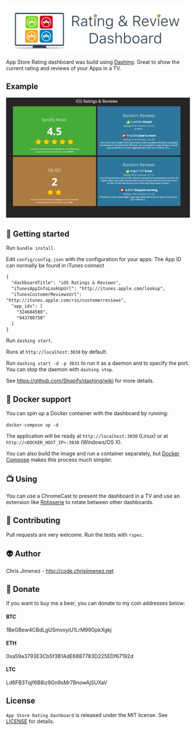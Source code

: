 <p align="center">
  <img id="header" src="./banner.png" />
</p>

App Store Rating dashboard was build using [Dashing](http://shopify.github.com/dashing). Great to show the current rating and reviews of your Apps in a TV.

## Example

![Screenshot ](./screenshot.png "Example build dashboard")

:rocket: Getting started
-------
Run `bundle install`.

Edit `config/config.json` with the configuration for your apps. The App ID can normally be found in iTunes connect

```
{
  "dashboardTitle": "iOS Ratings & Reviews",
  "iTunesAppInfoLookUpUrl": "http://itunes.apple.com/lookup",
  "iTunesCustomerReviewsUrl": "http://itunes.apple.com/rss/customerreviews",
  "app_ids": [
    "324684580",
    "943780750"
  ]
}
```

Run `dashing start`.

Runs at `http://localhost:3030` by default.

Run `dashing start -d -p 3031` to run it as a daemon and to specify the port. You can stop the daemon with `dashing stop`.

See https://github.com/Shopify/dashing/wiki for more details.

:whale: Docker support
-------
You can spin up a Docker container with the dashboard by running:

`docker-compose up -d`

The application will be ready at `http://localhost:3030` (Linux) or at `http://<DOCKER_HOST_IP>:3030` (Windows/OS X).

You can also build the image and run a container separately, but [Docker Compose](https://docs.docker.com/compose/install/) makes this process much simpler.

:tv: Using
----
You can use a ChromeCast to present the dashboard in a TV and use an extension like [Rotisserie](https://chrome.google.com/webstore/detail/rotisserie-url-rotator/iljemanjjfjlglhkmojkmfbpphiaheja?hl=en) to rotate between other dashboards.

:100: Contributing
-----
Pull requests are very welcome. Run the tests with `rspec`.

:alien: Author
------
Chris Jimenez - http://code.chrisjimenez.net

:beer: Donate
------
If you want to buy me a beer, you can donate to my coin addresses below:
#### BTC
1BeGBew4CBdLgUSmvoyiU1LrM99GpkXgkj
#### ETH
0xa59a3793E3Cb5f3B1AdE6887783D225EDf67192d
#### LTC
Ld6FB3Tqjf6B8iz9Gn9sMr7BnowAjSUXaV

## License
`App Store Rating Dashboard` is released under the MIT license. See [LICENSE](https://github.com/pixel16/appstore-rating-dashboard/blob/master/LICENSE) for details.